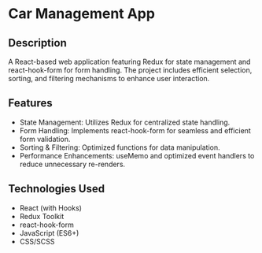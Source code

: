 # Car Management App

## Description

A React-based web application featuring Redux for state management and react-hook-form for form handling. The project includes efficient selection, sorting, and filtering mechanisms to enhance user interaction.

## Features

- State Management: Utilizes Redux for centralized state handling.
- Form Handling: Implements react-hook-form for seamless and efficient form validation.
- Sorting & Filtering: Optimized functions for data manipulation.
- Performance Enhancements: useMemo and optimized event handlers to reduce unnecessary re-renders.

## Technologies Used

- React (with Hooks)
- Redux Toolkit
- react-hook-form
- JavaScript (ES6+)
- CSS/SCSS

